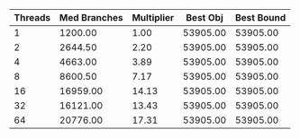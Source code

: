 |Threads | Med Branches | Multiplier | Best Obj | Best Bound |
| - | - | - | - | - |
|1|1200.00|1.00|53905.00|53905.00|
|2|2644.50|2.20|53905.00|53905.00|
|4|4663.00|3.89|53905.00|53905.00|
|8|8600.50|7.17|53905.00|53905.00|
|16|16959.00|14.13|53905.00|53905.00|
|32|16121.00|13.43|53905.00|53905.00|
|64|20776.00|17.31|53905.00|53905.00|
